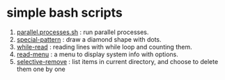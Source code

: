 # simple bash scripts 

1. [parallel.processes.sh](parallel.processes.sh) : run parallel processes.     
2. [special-pattern](special-pattern.sh) : draw a diamond shape with dots.
3. [while-read](while-read.sh) : reading lines with while loop and counting them.
4. [read-menu](read-menu.sh) : a menu to display system info with options.
5. [selective-remove](selective_remove) : list items in current directory, and choose to delete them one by one 


